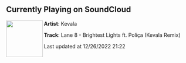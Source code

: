 ## Currently Playing on SoundCloud

[<img align="left" width="100" src="https://i1.sndcdn.com/artworks-f8rIMcHCdNWVHi61-yGO2MA-t500x500.jpg">](https://soundcloud.com/kevalamusic/lane-8-brightest-lights-ft-polica-kevala-remix)

**Artist**: Kevala 

**Track**: Lane 8 - Brightest Lights ft. Poliça (Kevala Remix)

Last updated at 12/26/2022 21:22
